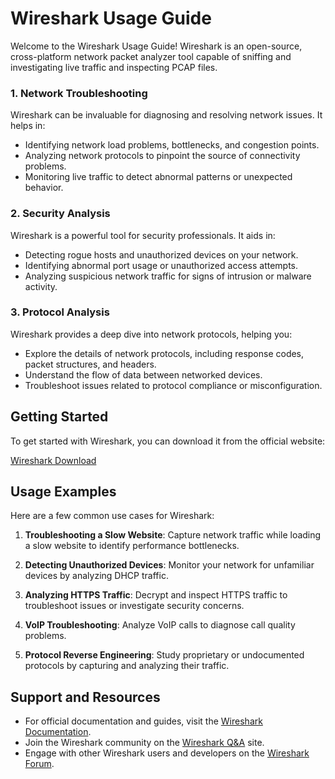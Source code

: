 # Wireshark Usage Guide

Welcome to the Wireshark Usage Guide! Wireshark is an open-source, cross-platform network packet analyzer tool capable of sniffing and investigating live traffic and inspecting PCAP files.

### 1. Network Troubleshooting

Wireshark can be invaluable for diagnosing and resolving network issues. It helps in:

- Identifying network load problems, bottlenecks, and congestion points.
- Analyzing network protocols to pinpoint the source of connectivity problems.
- Monitoring live traffic to detect abnormal patterns or unexpected behavior.

### 2. Security Analysis

Wireshark is a powerful tool for security professionals. It aids in:

- Detecting rogue hosts and unauthorized devices on your network.
- Identifying abnormal port usage or unauthorized access attempts.
- Analyzing suspicious network traffic for signs of intrusion or malware activity.

### 3. Protocol Analysis

Wireshark provides a deep dive into network protocols, helping you:

- Explore the details of network protocols, including response codes, packet structures, and headers.
- Understand the flow of data between networked devices.
- Troubleshoot issues related to protocol compliance or misconfiguration.

## Getting Started

To get started with Wireshark, you can download it from the official website:

[Wireshark Download](https://www.wireshark.org/download.html)

## Usage Examples

Here are a few common use cases for Wireshark:

1. **Troubleshooting a Slow Website**: Capture network traffic while loading a slow website to identify performance bottlenecks.

2. **Detecting Unauthorized Devices**: Monitor your network for unfamiliar devices by analyzing DHCP traffic.

3. **Analyzing HTTPS Traffic**: Decrypt and inspect HTTPS traffic to troubleshoot issues or investigate security concerns.

4. **VoIP Troubleshooting**: Analyze VoIP calls to diagnose call quality problems.

5. **Protocol Reverse Engineering**: Study proprietary or undocumented protocols by capturing and analyzing their traffic.

## Support and Resources

- For official documentation and guides, visit the [Wireshark Documentation](https://www.wireshark.org/docs/).
- Join the Wireshark community on the [Wireshark Q&A](https://ask.wireshark.org/) site.
- Engage with other Wireshark users and developers on the [Wireshark Forum](https://www.wireshark.org/lists/).


